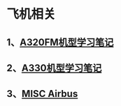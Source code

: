 # 飞机相关

## 1、[A320FM机型学习笔记](https://320wuyanzu.github.io/A320FM)

## 2、[A330机型学习笔记](https://320wuyanzu.github.io/A330)

## 3、[MISC Airbus](https://320wuyanzu.github.io/Airbus)